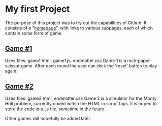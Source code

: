 # My first Project
The purpose of this project was to try out the capabilities of Github. It consists of a "[homepage](https://tz-fi.github.io/my-first-project/)", with links to various subpages, each of which contain some form of game.

## [Game #1](https://tz-fi.github.io/my-first-project/game1.html)
Uses files: game1.html, game1.js, endmatter.css
Game 1 is a rock-paper-scissor game. After each round the user can click the 'reset' button to play again.

## [Game #2](https://tz-fi.github.io/my-first-project/game2.html)
Uses files: game2.html, endmatter.css
Game 2 is a simulator for the Monty Holl problem, currently coded within the HTML in script tags. It is hoped to store the code in a .js file, sometime in the future.

Other games will hopefully be added later.
